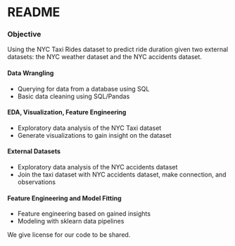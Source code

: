 # README

### Objective 
Using the NYC Taxi Rides dataset to predict ride duration given two external datasets: the NYC weather dataset and the NYC accidents dataset.

#### Data Wrangling
- Querying for data from a database using SQL
- Basic data cleaning using SQL/Pandas

#### EDA, Visualization, Feature Engineering
- Exploratory data analysis of the NYC Taxi dataset
- Generate visualizations to gain insight on the dataset

#### External Datasets
- Exploratory data analysis of the NYC accidents dataset
- Join the taxi dataset with NYC accidents dataset, make connection, and observations

#### Feature Engineering and Model Fitting
- Feature engineering based on gained insights
- Modeling with sklearn data pipelines


We give license for our code to be shared. 
